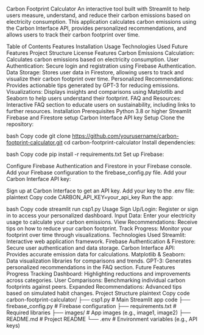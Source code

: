 Carbon Footprint Calculator
An interactive tool built with Streamlit to help users measure, understand, and reduce their carbon emissions based on electricity consumption. This application calculates carbon emissions using the Carbon Interface API, provides personalized recommendations, and allows users to track their carbon footprint over time.

Table of Contents
Features
Installation
Usage
Technologies Used
Future Features
Project Structure
License
Features
Carbon Emissions Calculation: Calculates carbon emissions based on electricity consumption.
User Authentication: Secure login and registration using Firebase Authentication.
Data Storage: Stores user data in Firestore, allowing users to track and visualize their carbon footprint over time.
Personalized Recommendations: Provides actionable tips generated by GPT-3 for reducing emissions.
Visualizations: Displays insights and comparisons using Matplotlib and Seaborn to help users understand their footprint.
FAQ and Resources: Interactive FAQ section to educate users on sustainability, including links to further resources.
Installation
Prerequisites
Python 3.8 or higher
Streamlit
Firebase and Firestore setup
Carbon Interface API key
Setup
Clone the repository:

bash
Copy code
git clone https://github.com/yourusername/carbon-footprint-calculator.git
cd carbon-footprint-calculator
Install dependencies:

bash
Copy code
pip install -r requirements.txt
Set up Firebase:

Configure Firebase Authentication and Firestore in your Firebase console.
Add your Firebase configuration to the firebase_config.py file.
Add your Carbon Interface API key:

Sign up at Carbon Interface to get an API key.
Add your key to the .env file:
plaintext
Copy code
CARBON_API_KEY=your_api_key
Run the app:

bash
Copy code
streamlit run csp1.py
Usage
Sign Up/Login: Register or sign in to access your personalized dashboard.
Input Data: Enter your electricity usage to calculate your carbon emissions.
View Recommendations: Receive tips on how to reduce your carbon footprint.
Track Progress: Monitor your footprint over time through visualizations.
Technologies Used
Streamlit: Interactive web application framework.
Firebase Authentication & Firestore: Secure user authentication and data storage.
Carbon Interface API: Provides accurate emission data for calculations.
Matplotlib & Seaborn: Data visualization libraries for comparisons and trends.
GPT-3: Generates personalized recommendations in the FAQ section.
Future Features
Progress Tracking Dashboard: Highlighting reductions and improvements across categories.
User Comparisons: Benchmarking individual carbon footprints against peers.
Expanded Recommendations: Advanced tips based on simulated habit changes.
Project Structure
plaintext
Copy code
carbon-footprint-calculator/
├── csp1.py              # Main Streamlit app code
├── firebase_config.py   # Firebase configuration
├── requirements.txt     # Required libraries
├── images/              # App images (e.g., image1, image2)
├── README.md            # Project README
└── .env                 # Environment variables (e.g., API keys)
